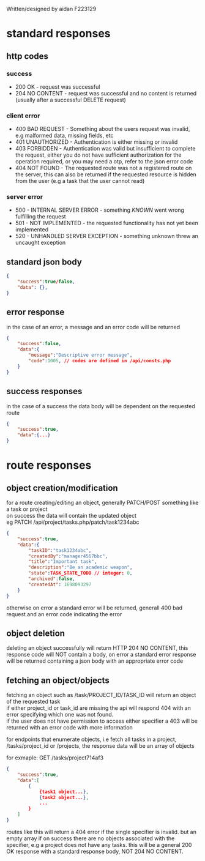 Written/designed by aidan F223129
# standard responses
## http codes
### success
- 200 OK - request was successful
- 204 NO CONTENT - request was successful and no content is returned (usually after a successful DELETE request)
### client error
- 400 BAD REQUEST - Something about the users request was invalid, e.g malformed data, missing fields, etc
- 401 UNAUTHORIZED - Authentication is either missing or invalid
- 403 FORBIDDEN - Authentication was valid but insufficient to complete the request, either you do not have sufficient authorization for the operation required, or you may need a otp, refer to the json error code
- 404 NOT FOUND - The requested route was not a registered route on the server, this can also be returned if the requested resource is hidden from the user (e.g a task that the user cannot read)
### server error
- 500 - INTERNAL SERVER ERROR - something *KNOWN* went wrong fulfilling the request
- 501 - NOT IMPLEMENTED - the requested functionality has not yet been implemented
- 520 - UNHANDLED SERVER EXCEPTION - something unknown threw an uncaught exception
## standard json body
```json
{
    "success":true/false,
    "data": {},
}
```
## error response
in the case of an error, a message and an error code will be returned  
```json
{
    "success":false,
    "data":{
        "message":"Descriptive error message",
        "code":1005, // codes are defined in /api/consts.php
    }
}
```
## success responses
in the case of a success the data body will be dependent on the requested route  
```json
{
    "success":true,
    "data":{...}
}
```

# route responses
## object creation/modification
for a route creating/editing an object, generally PATCH/POST something like a task or project  
on success the data will contain the updated object  
eg PATCH /api/project/tasks.php/patch/task1234abc
```json
{
    "success":true,
    "data":{
        "taskID":"task1234abc",
        "createdBy":"manager4567bbc",
        "title":"Important task",
        "description":"Be an academic weapon",
        "state":TASK_STATE_TODO // integer: 0,
        "archived":false,
        "createdAt": 1698093297
    }
}
```
otherwise on error a standard error will be returned, generall 400 bad request and an error code indicating the error

## object deletion
deleting an object successfully will return HTTP 204 NO CONTENT, this response code will NOT contain a body, on error a standard error response will be returned containing a json body with an appropriate error code

## fetching an object/objects
fetching an object such as /task/PROJECT_ID/TASK_ID will return an object of the requested task  
if either project_id or task_id are missing the api will respond 404 with an error specifying which one was not found.  
if the user does not have permission to access either specifier a 403 will be returned with an error code with more information

for endpoints that enumerate objects, i.e fetch all tasks in a project, /tasks/project_id or /projects, the response data will be an array of objects  

for exmaple: GET /tasks/project714af3
```json
{
    "success":true,
    "data":[
        {
            {task1 object...},
            {task2 object...},
            ...
        }
    ]
}
```
routes like this will return a 404 error if the single specifier is invalid. but an empty array if on success there are no objects associated with the specifier, e.g a project does not have any tasks. this will be a general 200 OK response with a standard response body, NOT 204 NO CONTENT.
